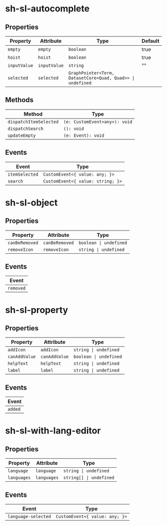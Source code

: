 # sh-sl-autocomplete

## Properties

| Property     | Attribute    | Type                                             | Default |
|--------------|--------------|--------------------------------------------------|---------|
| `empty`      | `empty`      | `boolean`                                        | true    |
| `hoist`      | `hoist`      | `boolean`                                        | true    |
| `inputValue` | `inputValue` | `string`                                         | ""      |
| `selected`   | `selected`   | `GraphPointer<Term, DatasetCore<Quad, Quad>> \| undefined` |         |

## Methods

| Method                 | Type                          |
|------------------------|-------------------------------|
| `dispatchItemSelected` | `(e: CustomEvent<any>): void` |
| `dispatchSearch`       | `(): void`                    |
| `updateEmpty`          | `(e: Event): void`            |

## Events

| Event          | Type                              |
|----------------|-----------------------------------|
| `itemSelected` | `CustomEvent<{ value: any; }>`    |
| `search`       | `CustomEvent<{ value: string; }>` |


# sh-sl-object

## Properties

| Property       | Attribute      | Type                   |
|----------------|----------------|------------------------|
| `canBeRemoved` | `canBeRemoved` | `boolean \| undefined` |
| `removeIcon`   | `removeIcon`   | `string \| undefined`  |

## Events

| Event     |
|-----------|
| `removed` |


# sh-sl-property

## Properties

| Property      | Attribute     | Type                   |
|---------------|---------------|------------------------|
| `addIcon`     | `addIcon`     | `string \| undefined`  |
| `canAddValue` | `canAddValue` | `boolean \| undefined` |
| `helpText`    | `helpText`    | `string \| undefined`  |
| `label`       | `label`       | `string \| undefined`  |

## Events

| Event   |
|---------|
| `added` |


# sh-sl-with-lang-editor

## Properties

| Property    | Attribute   | Type                    |
|-------------|-------------|-------------------------|
| `language`  | `language`  | `string \| undefined`   |
| `languages` | `languages` | `string[] \| undefined` |

## Events

| Event               | Type                           |
|---------------------|--------------------------------|
| `language-selected` | `CustomEvent<{ value: any; }>` |
